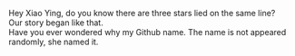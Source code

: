 Hey Xiao Ying, do you know there are three stars lied on the same line?<br>
Our story began like that.<br>
Have you ever wondered why my Github name. The name is not appeared randomly, she named it.